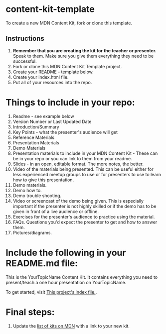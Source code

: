 # content-kit-template
To create a new MDN Content Kit, fork or clone this template. 

## Instructions
1. <b>Remember that you are creating the kit for the teacher or presenter.</b> Speak to them. Make sure you give them everything they need to be successful.
1. Fork or clone this MDN Content Kit Template project.
1. Create your README - template below.
1. Create your index.html file.
1. Put all of your resources into the repo.

# Things to include in your repo:
1. Readme - see example below
  1. Version Number or Last Updated Date
  1. Introduction/Summary
  1. Key Points - what the presenter's audience will get
  1. Reference Materials
  1. Presentation Materials
  1. Demo Materials
1. Presentation materials to include in your MDN Content Kit - These can be in your repo or you can link to them from your readme.
  1. Slides - in an open, editable format. The more notes, the better.
  1. Video of the materials being presented. This can be useful either for less experienced meetup groups to use or for presenters to use to learn how to give this presentation.
1. Demo materials.
  1. Demo how to.
  1. Demo trouble shooting.
  1. Video or screencast of the demo being given. This is especially important if the presenter is not highly skilled or if the demo has to be given in front of a live audience or offline.
1. Exercises for the presenter's audience to practice using the material.
1. FAQs. Questions you'd expect the presenter to get and how to answer them.
1. Pictures/diagrams.

# Include the following in your README.md file:

This is the YourTopicName Content Kit. It contains everything you need to present/teach a one hour presentation on YourTopicName.

To get started, visit [This project's index file.](index.html).

# Final steps:

1. Update the [list of kits on MDN](https://developer.mozilla.org/en-US/Learn/Content_kits) with a link to your new kit.
